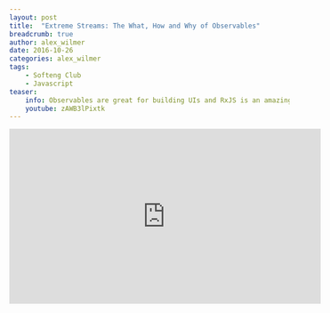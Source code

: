 ```yaml
---
layout: post
title:  "Extreme Streams: The What, How and Why of Observables"
breadcrumb: true
author: alex_wilmer
date: 2016-10-26
categories: alex_wilmer
tags:
    - Softeng Club
    - Javascript
teaser:
    info: Observables are great for building UIs and RxJS is an amazing implementation of them. Despite the library's awesome power, it’s relatively underutilized mostly due to it being “hard”. This talk gives a high level overview of "what" observables are, "how" you use them, and "why" they are useful, through a basic implementation and a real world example (searching reddit for cute animals).
    youtube: zAWB3lPixtk
---
```

<iframe width="560" height="315" src="https://www.youtube.com/embed/zAWB3lPixtk" frameborder="0" allowfullscreen></iframe>
